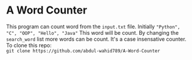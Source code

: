 # A Word Counter  
This program can count word from the `input.txt` file. Initially `"Python", "C", "OOP", "Hello", "Java"` This word will be count. By changing the `search_word` list more words can be count. It's a case insensative counter.  
To clone this repo:  
`git clone https://github.com/abdul-wahid789/A-Word-Counter`